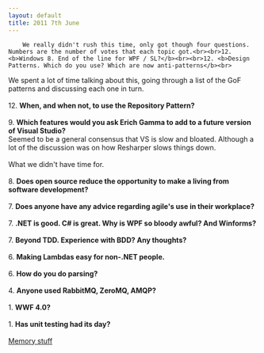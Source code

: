 ```yaml
---
layout: default
title: 2011 7th June
---
```


		We really didn't rush this time, only got though four questions. Numbers are the number of votes that each topic got.<br><br>12. <b>Windows 8. End of the line for WPF / SL?</b><br><br>12. <b>Design Patterns. Which do you use? Which are now anti-patterns</b><br>
We spent a lot of time talking about this, going through a list of the GoF patterns and discussing each one in turn.<br><br>12. <b>When, and when not, to use the Repository Pattern?</b><br><br>9. <b>Which features would you ask Erich Gamma to add to a future version of Visual Studio?</b><br>
Seemed to be a general consensus that VS is slow and bloated. Although a lot of the discussion was on how Resharper slows things down.<br><br>What we didn't have time for.<br><br>8. <b>Does open source reduce the opportunity to make a living from software development?</b><br><br>7. <b>Does anyone have any advice regarding agile's use in their workplace?</b><br><br>7. <b>.NET is good. C# is great. Why is WPF so bloody awful? And Winforms?</b><br><br>7. <b>Beyond TDD. Experience with BDD? Any thoughts?</b><br><br>6. <b>Making Lambdas easy for non-.NET people.</b><br><br>6. <b>How do you do parsing?</b><br><br>4. <b>Anyone used RabbitMQ, ZeroMQ, AMQP?</b><br><br>1. <b>WWF 4.0?</b><br><br>1. <b>Has unit testing had its day?</b> <br><br><a class="externallink" href="http://blogs.technet.com/b/markrussinovich/archive/2008/07/21/3092070.aspx" title="Memory stuff" target="_blank">Memory stuff</a>

	
